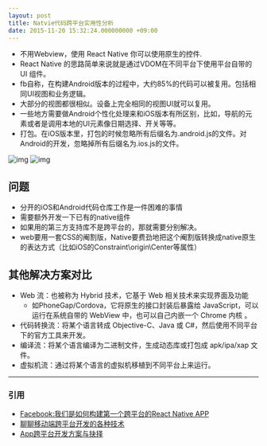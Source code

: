 ```yaml
---
layout: post
title: Natvie代码跨平台实用性分析
date: 2015-11-20 15:32:24.000000000 +09:00
---
```


-   不用Webview，使用 React Native 你可以使用原生的控件.
-   React Native 的思路简单来说就是通过VDOM在不同平台下使用平台自带的 UI 组件。
-   fb自称，在构建Android版本的过程中，大约85%的代码可以被复用。包括相同UI视图和业务逻辑。
-   大部分的视图都很相似。设备上完全相同的视图UI就可以复用。
-   一些地方需要做Android个性化处理来和iOS版本有所区别，比如，导航的元素或者是调用本地的UI元素像日期选择、开关等等。
-   打包。在iOS版本里，打包的时候忽略所有后缀名为.android.js的文件。对Android的开发，忽略掉所有后缀名为.ios.js的文件。

![img](http://7u2qrr.com1.z0.glb.clouddn.com/blog_facebook_demo.png 'iOS app UI')
![img](http://7u2qrr.com1.z0.glb.clouddn.com/blog_facebook_demo2.png 'andorid app UI')
   
## 问题
-   分开的iOS和Android代码仓库工作是一件困难的事情
-   需要额外开发一下已有的native组件
-   如果用的第三方支持库不是跨平台的，那就需要分别解决。
-   web要用一套CSS的阉割版，Native要费劲地把这个阉割版转换成native原生的表达方式（比如iOS的Constraint\origin\Center等属性）

## 其他解决方案对比
-   Web 流：也被称为 Hybrid 技术，它基于 Web 相关技术来实现界面及功能
    -   如PhoneGap/Cordova，它将原生的接口封装后暴露给 JavaScript，可以运行在系统自带的 WebView 中，也可以自己内嵌一个 Chrome 内核 。
-   代码转换流：将某个语言转成 Objective-C、Java 或 C#，然后使用不同平台下的官方工具来开发。
-   编译流：将某个语言编译为二进制文件，生成动态库或打包成 apk/ipa/xap 文件。
-   虚拟机流：通过将某个语言的虚拟机移植到不同平台上来运行。

*********************
### 引用
-   [Facebook:我们是如何构建第一个跨平台的React Native APP](http://ljinkai.github.io/2015/09/21/facebook-react-native-android/)
-   [聊聊移动端跨平台开发的各种技术](http://fex.baidu.com/blog/2015/05/cross-mobile/)
-   [App跨平台开发方案与抉择](http://blog.csdn.net/yzzst/article/details/48313223)

